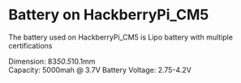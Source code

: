 # Battery on HackberryPi_CM5

The battery used on HackberryPi_CM5 is Lipo battery with multiple certifications

Dimension: 83*50.5*10.1mm  
Capacity: 5000mah @ 3.7V
Battery Voltage: 2.75-4.2V  

